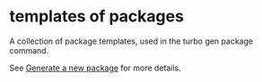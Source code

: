 # templates of packages

A collection of package templates, used in the turbo gen package command.

See [Generate a new package](../README.md#generate-a-new-package) for more details.
